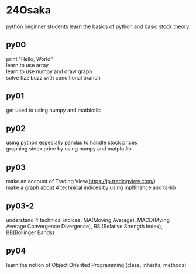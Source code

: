 # 24Osaka  

python beginner students learn the basics of python and basic stock theory.  

## py00
print "Hello, World"  
learn to use array  
learn to use numpy and draw graph  
solve fizz buzz with conditional branch    

## py01  
get used to using numpy and matblotlib  

## py02
using python especially pandas to handle stock prices  
graphing stock price by using numpy and matplotlib  

## py03
make an account of Trading View(https://jp.tradingview.com/)  
make a graph about 4 technical indices by using mplfinance and ta-lib  

## py03-2  
understand 4 technical indices: MA(Moving Average), MACD(Mving Average Convergence Divergence), RSI(Relative Strength Index), BB(Bollinger Bands)

## py04
learn the notion of Object Oriented Programming (class, inherits, methods) 

